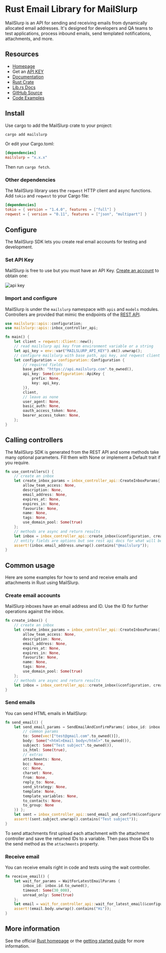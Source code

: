# Rust Email Library for MailSlurp
MailSlurp is an API for sending and receiving emails from dynamically allocated email addresses. It's designed for developers and QA teams to test applications, process inbound emails, send templated notifications, attachments, and more.

## Resources
- [Homepage](https://www.mailslurp.com)
- Get an [API KEY](https://app.mailslurp.com/sign-up/)
- [Documentation](https://www.mailslurp.com/docs/rust/docs/)
- [Rust Crate](https://crates.io/crates/mailslurp)
- [Lib.rs Docs](https://lib.rs/crates/mailslurp)
- [GitHub Source](https://github.com/mailslurp/mailslurp-client-rust)
- [Code Examples](https://github.com/mailslurp/examples)

## Install
Use cargo to add the MailSlurp crate to your project:

```bash
cargo add mailslurp
```

Or edit your Cargo.toml:

```toml
[dependencies]
mailslurp = "x.x.x"
```

Then run `cargo fetch`.

### Other dependencies
The MailSlurp library uses the `reqwest` HTTP client and async functions. Add `tokio` and `reqwest` to your Cargo file:

```toml
[dependencies]
tokio = { version = "1.4.0", features = ["full"] }
reqwest = { version = "0.11", features = ["json", "multipart"] }
```

## Configure
The MailSlurp SDK lets you create real email accounts for testing and development.

### Set API Key
MailSlurp is free to use but you must have an API Key. [Create an account](https://app.mailslurp.com/sign-up/) to obtain one:

![api key](https://www.mailslurp.com/assets/guides/find-api-key.png)

### Import and configure
MailSlurp is under the `mailslurp` namespace with `apis` and `models` modules. Controllers are provided that mimic the endpoints of the [REST API](https://api.mailslurp.com/swagger-ui.html).

```rust
use mailslurp::apis::configuration;
use mailslurp::apis::inbox_controller_api;

fn main() {
    let client = reqwest::Client::new();
    // read mailslurp api key from environment variable or a string
    let api_key = env::var("MAILSLURP_API_KEY").ok().unwrap();
    // configure mailslurp with base path, api key, and reqwest client
    let configuration = configuration::Configuration {
        // required fields
        base_path: "https://api.mailslurp.com".to_owned(),
        api_key: Some(configuration::ApiKey {
            prefix: None,
            key: api_key,
        }),
        client,
        // leave as none
        user_agent: None,
        basic_auth: None,
        oauth_access_token: None,
        bearer_access_token: None,
    };
}
```

## Calling controllers
The MailSlurp SDK is generated from the REST API and some methods take many optional parameters. Fill them with None or implement a Default trait if you require.

```rust
fn use_controllers() {
    // create an inbox
    let create_inbox_params = inbox_controller_api::CreateInboxParams{
        allow_team_access: None,
        description: None,
        email_address: None,
        expires_at: None,
        expires_in: None,
        favourite: None,
        name: None,
        tags: None,
        use_domain_pool: Some(true)
    };
    // methods are async and return results
    let inbox = inbox_controller_api::create_inbox(&configuration, create_inbox_params).await.ok().unwrap();
    // entity fields are options but see rest api docs for what will be set
    assert!(inbox.email_address.unwrap().contains("@mailslurp"));
}
```

## Common usage
Here are some examples for how to send and receive emails and attachments in Rust using MailSlurp.

### Create email accounts
MailSlurp inboxes have an email address and ID. Use the ID for further operations against the inbox.

```rust
fn create_inbox() {
    // create an inbox
    let create_inbox_params = inbox_controller_api::CreateInboxParams{
        allow_team_access: None,
        description: None,
        email_address: None,
        expires_at: None,
        expires_in: None,
        favourite: None,
        name: None,
        tags: None,
        use_domain_pool: Some(true)
    };
    // methods are async and return results
    let inbox = inbox_controller_api::create_inbox(&configuration, create_inbox_params).await.ok().unwrap();
}
```

### Send emails
You can send HTML emails in MailSlurp:

```rust
fn send_email() {
    let send_email_params = SendEmailAndConfirmParams{ inbox_id: inbox.id.unwrap().to_owned(), send_email_options: Some(SendEmailOptions{
        // common params
        to: Some(vec!["test@gmail.com".to_owned()]),
        body: Some("<html>Email body</html>".to_owned()),
        subject: Some("Test subject".to_owned()),
        is_html: Some(true),
        // extras
        attachments: None,
        bcc: None,
        cc: None,
        charset: None,
        from: None,
        reply_to: None,
        send_strategy: None,
        template: None,
        template_variables: None,
        to_contacts: None,
        to_group: None
    }) };
    let sent = inbox_controller_api::send_email_and_confirm(&configuration, send_email_params).await.ok().unwrap();
    assert!(sent.subject.unwrap().contains("Test subject"));
}
```

To send attachments first upload each attachment with the attachment controller and save the returned IDs to a variable. Then pass those IDs to the send method as the `attachments` property.

### Receive email
You can receive emails right in code and tests using the wait controller.

```rust
fn receive_email() {
    let wait_for_params = WaitForLatestEmailParams {
        inbox_id: inbox.id.to_owned(),
        timeout: Some(30_000),
        unread_only: Some(true)
    };
    let email = wait_for_controller_api::wait_for_latest_email(&configuration, wait_for_params).await.ok().unwrap();
    assert!(email.body.unwrap().contains("Hi"));
}
```

## More information
See the official [Rust homepage](https://www.mailslurp.com/docs/rust/) or the [getting started guide](https://www.mailslurp.com/guides/getting-started/) for more information.